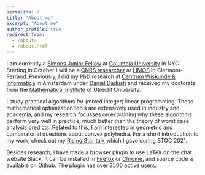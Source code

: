 ```yaml
---
permalink: /
title: "About me"
excerpt: "About me"
author_profile: true
redirect_from:
  - /about/
  - /about.html
---
```


I am currently a
[Simons Junior Fellow](https://www.simonsfoundation.org/simons-society-of-fellows)
at [Columbia University](https://theory.cs.columbia.edu/) in NYC.
Starting in October I will be a [CNRS researcher](https://www.cnrs.fr/en)
at [LIMOS](https://limos.fr/) in Clermont-Ferrand.
Previously, I did my PhD research at [Centrum Wiskunde & Informatica](https://www.cwi.nl)
in Amsterdam under [Daniel Dadush](https://homepages.cwi.nl/~dadush/) and received
my doctorate from the
[Mathematical Institute](https://www.uu.nl/en/organisation/mathematical-institute)
of Utrecht University.

I study practical algorithms for (mixed integer) linear programming.
These mathematical optimization tools are extensively used in industry and academia,
and my research focusses on explaining why these algorithms perform very well in practice,
much better than the theory of worst case analysis predicts.
Related to this, I am interested in geometric and combinatorial questions
about convex polyhedra.
For a short introduction to my work, check out my
[Rising Star talk](https://www.youtube.com/watch?v=S-poynfWfTA)
which I gave during STOC 2021.

Besides research, I have made a browser plugin to use LaTeX on the chat website Slack.
It can be installed in
[Firefox](https://addons.mozilla.org/nl/firefox/addon/latex-in-slack/) or
[Chrome](https://chrome.google.com/webstore/detail/latex-in-slack/pfcfelfnpbnboelkjedecjipaibpnfja),
and source code is available on
[Github](https://github.com/sophiehuiberts/katex-with-slack).
The plugin has over 3500 active users.
